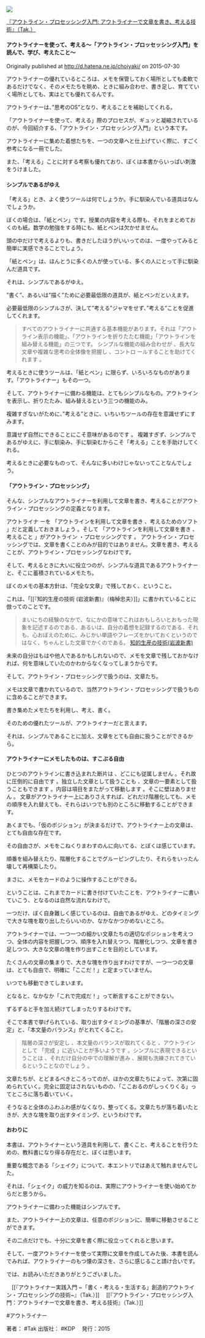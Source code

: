 ![](https://images-fe.ssl-images-amazon.com/images/I/41WikKyn%2BuL.jpg)

[『アウトライン・プロセッシング入門: アウトライナーで文章を書き、考える技術』（Tak.）](http://www.amazon.co.jp/exec/obidos/asin/B00XCIETIG/choiyaki81-22/)

#### アウトライナーを使って、考える〜「アウトライン・プロッセッシング入門」を読んで、学び、考えたこと〜

Originally published at http://d.hatena.ne.jp/choiyaki/ on 2015-07-30

アウトライナーの優れているところは、メモを保管しておく場所としても柔軟であるだけでなく、そのメモたちを眺め、ときに組み合わせ、書き足し、育てていく場所としても、実はとても優れてるんです。

アウトライナーは、”思考のOS”となり、考えることを補助してくれる。

「アウトライナーを使って、考える」際のプロセスが、ギュッと凝縮されているのが、今回紹介する、「アウトライン・プロセッシング入門」という本です。

アウトライナーに集めた着想たちを、一つの文章へと仕上げていく際に、すごく参考になる一冊でした。

また、「考える」ことに対する考察も優れており、ぼくは本書からいっぱい刺激をうけました。

#### シンプルであるがゆえ

「考える」とき、よく使うツールは何でしょうか。手に馴染んでいる道具はなんでしょうか。

ぼくの場合は、「紙とペン」です。授業の内容を考える際も、それをまとめておくのも紙。数学の勉強をする時にも、紙とペンは欠かせません。

頭の中だけで考えるよりも、書きだしたほうがいいってのは、一度やってみると簡単に実感できることでしょう。

「紙とペン」は、ほんとうに多くの人が使っている、多くの人にとって手に馴染んだ道具です。

それは、シンプルであるがゆえ。

”書く”、あるいは”描く”ために必要最低限の道具が、紙とペンだといえます。

必要最低限のシンプルさが、決して”考える”ジャマをせず、”考える”ことを促進してくれます。

> すべてのアウトライナーに共通する基本機能があります。それは「アウトライン表示の機能」、「アウトラインを折りたたむ機能」「アウトラインを組み替える機能」の三つです。
> シンプルな機能の組み合わせが 、長大な文章や複雑な思考の全体像を把握し 、コントロ ールすることを助けてくれます 。

考えるときに使うツールは、「紙とペン」に限らず、いろいろなものがあります。「アウトライナー」もその一つ。

そして、アウトライナーに備わる機能は、とてもシンプルなもの。アウトラインを表示し、折りたたみ、組み替えるという三つの機能のみ。

複雑すぎないがために、”考える”ときに、いちいちツールの存在を意識せずにすみます。

意識せず自然にできることにこそ意味があるのです 。
複雑すぎず、シンプルであるがゆえに、手に馴染み、手に馴染むからこそ「考える」ことを手助けしてくれる。

考えるときに必要なものって、そんなに多いわけじゃないってことなんでしょう。

#### 「アウトライン・プロセッシング」

そんな、シンプルなアウトライナーを利用して文章を書き、考えることがアウトライン・プロセッシングの定義となります。

アウトライナ ーを 「アウトラインを利用して文章を書き 、考えるためのソフト 」だと定義しておきましょう 。そして 「アウトラインを利用して文章を書き 、考えること 」がアウトライン ・プロセッシングです 。
アウトライン・プロセッシングでは、文章を書くことのみが目的ではありません。文章を書き、考えることが、アウトライン・プロセッシングなわけです。

そして、考えるときに大いに役立つのが、シンプルな道具であるアウトライナーと、そこに蓄積されているメモたち。

ぼくのメモの基本方針は、「完全な文章」で残しておく、ということ。

これは、「[[『知的生産の技術 (岩波新書)』（梅棹忠夫）]]」に書かれていることに倣ってのことです。

> まいにちの経験のなかで、なにかの意味でこれはおもしろいとおもった現象を記述するのである．あるいは、自分の着想を記録するのである．それも、心おぼえのために、みじかい単語やフレーズをかいておくというのではなく、ちゃんとした文章でかくのである。
[知的生産の技術(岩波新書)](http://amzn.to/2B66mVv)

未来の自分はもはや他人であるかもしれないので、メモを文章で残しておかなければ、何を意味していたのかわからなくなってしまうからです。

そして、アウトライン・プロセッシングで扱うのは、文章たち。

メモは文章で書かれているので、当然アウトライン・プロセッシングで扱うものに含めることができます。

書き集めたメモたちを利用し、考え、書く。

そのための優れたツールが、アウトライナーだと言えます。

それは、シンプルであることに加え、文章をとても自由に扱うことができるから。

#### アウトライナーにメモしたものは、すこぶる自由

ひとつのアウトラインに書き込まれた断片は 、どこにも従属しません 。それ故に圧倒的に自由です 。独立した文章として扱うことも 、文章の一要素として扱うこともできます 。内容は項目をまたがって移動します 。そこに壁はありません 。
文章がアウトライナー上にありさえすれば、どれだけ階層化しても、メモの順序を入れ替えても、それらはいつでも別のところに移動することができます。

あくまでも、「仮のポジション」が決まるだけで、アウトライナー上の文章は、とても自由な存在です。

その自由さが、メモをこねくりまわすのんに向いてる、とぼくは感じています。

順番を組み替えたり、階層化することでグルーピングしたり、それらをいったん壊して再構築したり。

まさに、メモをカードのように操作することができる。

ということは、これまでカードに書き付けていたことを、アウトライナーに書いていこう、となるのは自然な流れなわけで。

一つだけ、ぼく自身難しく感じているのは、自由であるがゆえ、どのタイミングで大きな塊を取り出したらいいのか、なかなかつかめないところ。

アウトライナーでは、一つ一つの細かい文章たちの適切なポジションを考えつつ、全体の内容を把握しつつ、順序を入れ替えつつ、階層化しつつ、文章を書き足しつつ、大きな文章の塊を作り出すことを目的としています。

たくさんの文章の集まりで、大きな塊を作り出すわけですが、一つ一つの文章は、とても自由で、明確に「ここだ！」と定まっていません。

いつでも移動できてしまいます。

となると、なかなか「これで完成だ！」って断言することができない。

ずるずると手を加え続けてしまったりするわけです。

そこで本書で挙げられている、取り出すタイミングの基準が、「階層の深さの安定」と、「本文量のバランス」がとれてくること。

> 階層の深さが安定し 、本文量のバランスが取れてくると 、アウトラインとして 「完成 」に近いことが多いようです 。シンプルに表現できるということは 、それだけ自分の中での理解が進み 、展開も洗練されてきているということなのでしょう 。

文章たちが、とどまるべきところってのが、ほかの文章たちによって、次第に固められていく。完全に固定はされないものの、「ここおるのがしっくりくる」ってところに落ち着いていく。

そうなると全体のふわふわ感がなくなり、整ってくる。文章たちが落ち着いたときが、大きな塊を取り出すタイミング、というわけです。

#### おわりに

本書は、アウトライナーという道具を利用して、書くこと、考えることを行うための、教科書になり得る存在だと、ぼくは思います。

重要な概念である「シェイク」について、本エントリではあえて触れませんでした。

それは、「シェイク」の威力を知るのは、実際にアウトライナーを使い始めてからだと思うから。

アウトライナーに備わった機能はシンプルです。

また、アウトライナー上の文章は、任意のポジションに、簡単に移動させることができます。

その二点だけでも、十分に文章を書く際に役立ってくれると思います。

そして、一度アウトライナーを使って実際に文章を作成してみた後、本書を読んでみれば、アウトライナーのもつ懐の深さを、さらに感じること請け合いです。

では、お読みいただきありがとうございました。


　[[『アウトライナー実践入門 ~「書く・考える・生活する」創造的アウトライン・プロセッシングの技術~』（Tak.）]]
　[[『アウトライン・プロセッシング入門：アウトライナーで文章を書き、考える技術』（Tak.）]]

#アウトライナー 

著者： #Tak
出版社： #KDP　
発行：2015